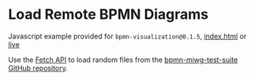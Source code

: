 # Load Remote BPMN Diagrams

Javascript example provided for `bpmn-visualization@0.1.5`, [index.html](./index.html) or [live](https://cdn.statically.io/gh/process-analytics/bpmn-visualization-examples/master/examples/load-remote-bpmn-diagrams/index.html)

Use the [Fetch API](https://developer.mozilla.org/en-US/docs/Web/API/Fetch_API) to load random files from the
[bpmn-miwg-test-suite GitHub repository](https://github.com/bpmn-miwg/bpmn-miwg-test-suite).
